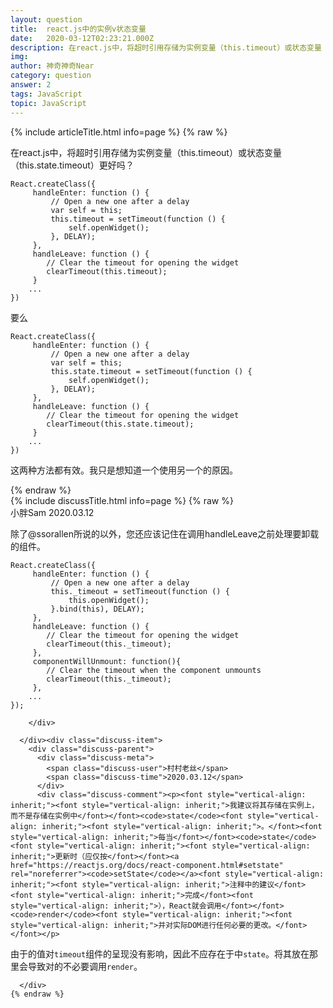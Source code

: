 ```yaml
---
layout: question
title:  react.js中的实例v状态变量
date:   2020-03-12T02:23:21.000Z
description: 在react.js中，将超时引用存储为实例变量（this.timeout）或状态变量（this.state.timeout）更好吗？React.cre...
img: 
author: 神奇神奇Near
category: question
answer: 2
tags: JavaScript
topic: JavaScript
---
```

<div class="article-root">
  <div class="article">
    {% include articleTitle.html info=page %}
    {% raw %}
    <div class="article-content"><p><font style="vertical-align: inherit;"><font style="vertical-align: inherit;">在react.js中，将超时引用存储为实例变量（this.timeout）或状态变量（this.state.timeout）更好吗？</font></font></p>

<pre><code>React.createClass({<font></font>
     handleEnter: function () {<font></font>
         // Open a new one after a delay<font></font>
         var self = this;<font></font>
         this.timeout = setTimeout(function () {<font></font>
             self.openWidget();<font></font>
         }, DELAY);<font></font>
     },<font></font>
     handleLeave: function () {<font></font>
        // Clear the timeout for opening the widget<font></font>
        clearTimeout(this.timeout); <font></font>
     }<font></font>
    ...<font></font>
})<font></font>
</code></pre>

<p><font style="vertical-align: inherit;"><font style="vertical-align: inherit;">要么</font></font></p>

<pre><code>React.createClass({<font></font>
     handleEnter: function () {<font></font>
         // Open a new one after a delay<font></font>
         var self = this;<font></font>
         this.state.timeout = setTimeout(function () {<font></font>
             self.openWidget();<font></font>
         }, DELAY);<font></font>
     },<font></font>
     handleLeave: function () {<font></font>
        // Clear the timeout for opening the widget<font></font>
        clearTimeout(this.state.timeout); <font></font>
     }<font></font>
    ...<font></font>
})<font></font>
</code></pre>

<p><font style="vertical-align: inherit;"><font style="vertical-align: inherit;">这两种方法都有效。</font><font style="vertical-align: inherit;">我只是想知道一个使用另一个的原因。</font></font></p></div>
    {% endraw %}
  </div>

  <div class="discuss-wrapper">
    {% include discussTitle.html info=page %}
    {% raw %}
    <div class="discuss-item">
        <div class="discuss-parent">
          <div class="discuss-meta">
            <span class="discuss-user">小胖Sam</span>
            <span class="discuss-time">2020.03.12</span>
          </div>
          <div class="discuss-comment"><p><font style="vertical-align: inherit;"><font style="vertical-align: inherit;">除了@ssorallen所说的以外，您还应该记住在调用handleLeave之前处理要卸载的组件。</font></font></p>

<pre><code>React.createClass({<font></font>
     handleEnter: function () {<font></font>
         // Open a new one after a delay<font></font>
         this._timeout = setTimeout(function () {<font></font>
             this.openWidget();<font></font>
         }.bind(this), DELAY);<font></font>
     },<font></font>
     handleLeave: function () {<font></font>
        // Clear the timeout for opening the widget<font></font>
        clearTimeout(this._timeout); <font></font>
     },<font></font>
     componentWillUnmount: function(){<font></font>
        // Clear the timeout when the component unmounts<font></font>
        clearTimeout(this._timeout); <font></font>
     },<font></font>
    ...<font></font>
});<font></font>
</code></pre></div>
        </div>
        
      </div><div class="discuss-item">
        <div class="discuss-parent">
          <div class="discuss-meta">
            <span class="discuss-user">村村老丝</span>
            <span class="discuss-time">2020.03.12</span>
          </div>
          <div class="discuss-comment"><p><font style="vertical-align: inherit;"><font style="vertical-align: inherit;">我建议将其存储在实例上，而不是存储在实例中</font></font><code>state</code><font style="vertical-align: inherit;"><font style="vertical-align: inherit;">。</font><font style="vertical-align: inherit;">每当</font></font><code>state</code><font style="vertical-align: inherit;"><font style="vertical-align: inherit;">更新时（应仅按</font></font><a href="https://reactjs.org/docs/react-component.html#setstate" rel="noreferrer"><code>setState</code></a><font style="vertical-align: inherit;"><font style="vertical-align: inherit;">注释中的建议</font><font style="vertical-align: inherit;">完成</font><font style="vertical-align: inherit;">），React就会调用</font></font><code>render</code><font style="vertical-align: inherit;"><font style="vertical-align: inherit;">并对实际DOM进行任何必要的更改。</font></font></p>

<p><font style="vertical-align: inherit;"><font style="vertical-align: inherit;">由于的值对</font></font><code>timeout</code><font style="vertical-align: inherit;"><font style="vertical-align: inherit;">组件的呈现没有影响，因此不应存在于中</font></font><code>state</code><font style="vertical-align: inherit;"><font style="vertical-align: inherit;">。</font><font style="vertical-align: inherit;">将其放在那里会导致对的不必要调用</font></font><code>render</code><font style="vertical-align: inherit;"><font style="vertical-align: inherit;">。</font></font></p></div>
        </div>
        
      </div>
    {% endraw %}
  </div>
<div>
